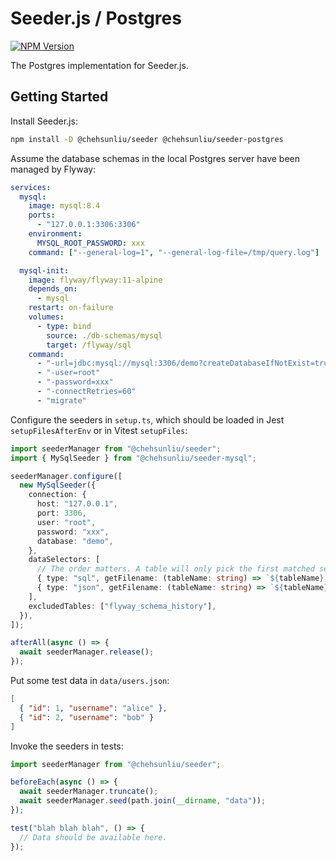 # Seeder.js / Postgres

[![NPM Version](https://img.shields.io/npm/v/%40chehsunliu%2Fseeder-postgres?style=flat-square)](https://www.npmjs.com/package/@chehsunliu/seeder-postgres)

The Postgres implementation for Seeder.js.

## Getting Started

Install Seeder.js:

```sh
npm install -D @chehsunliu/seeder @chehsunliu/seeder-postgres
```

Assume the database schemas in the local Postgres server have been managed by Flyway:

```yaml
services:
  mysql:
    image: mysql:8.4
    ports:
      - "127.0.0.1:3306:3306"
    environment:
      MYSQL_ROOT_PASSWORD: xxx
    command: ["--general-log=1", "--general-log-file=/tmp/query.log"]

  mysql-init:
    image: flyway/flyway:11-alpine
    depends_on:
      - mysql
    restart: on-failure
    volumes:
      - type: bind
        source: ./db-schemas/mysql
        target: /flyway/sql
    command:
      - "-url=jdbc:mysql://mysql:3306/demo?createDatabaseIfNotExist=true&allowPublicKeyRetrieval=true"
      - "-user=root"
      - "-password=xxx"
      - "-connectRetries=60"
      - "migrate"
```

Configure the seeders in `setup.ts`, which should be loaded in Jest `setupFilesAfterEnv` or in Vitest `setupFiles`:

```ts
import seederManager from "@chehsunliu/seeder";
import { MySqlSeeder } from "@chehsunliu/seeder-mysql";

seederManager.configure([
  new MySqlSeeder({
    connection: {
      host: "127.0.0.1",
      port: 3306,
      user: "root",
      password: "xxx",
      database: "demo",
    },
    dataSelectors: [
      // The order matters. A table will only pick the first matched selector.
      { type: "sql", getFilename: (tableName: string) => `${tableName}.sql` },
      { type: "json", getFilename: (tableName: string) => `${tableName}.json` },
    ],
    excludedTables: ["flyway_schema_history"],
  }),
]);

afterAll(async () => {
  await seederManager.release();
});
```

Put some test data in `data/users.json`:

```json
[
  { "id": 1, "username": "alice" },
  { "id": 2, "username": "bob" }
]
```

Invoke the seeders in tests:

```ts
import seederManager from "@chehsunliu/seeder";

beforeEach(async () => {
  await seederManager.truncate();
  await seederManager.seed(path.join(__dirname, "data"));
});

test("blah blah blah", () => {
  // Data should be available here.
});
```

